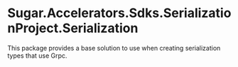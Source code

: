 # Sugar.Accelerators.Sdks.SerializationProject.Serialization

This package provides a base solution to use when creating serialization types that use Grpc.
